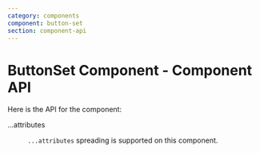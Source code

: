 ```yaml
---
category: components
component: button-set
section: component-api
---
```


# ButtonSet Component - Component API

Here is the API for the component:

<dl class="dummy-component-props" aria-labelledby="component-api-button-set"><dt>...attributes</dt><dd><p><code class="dummy-code">...attributes</code> spreading is supported on this component.</p></dd></dl>